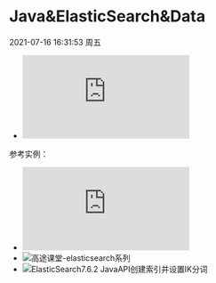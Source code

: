 # Java&ElasticSearch&Data

2021-07-16 16:31:53 周五

 - ![ElasticSearch的Java API](https://www.elastic.co/guide/en/elasticsearch/reference/current/api-java.html)

参考实例：

 - ![开发学院-ElasticSearch 7 教程](https://www.kaifaxueyuan.com/server/elasticsearch7/elasticsearch-index.html)
 - ![高途课堂-elasticsearch系列](https://blog.csdn.net/m0_37135421/article/details/104119720)
 - ![ElasticSearch7.6.2 JavaAPI创建索引并设置IK分词](https://blog.csdn.net/GhostGuest/article/details/109760660)